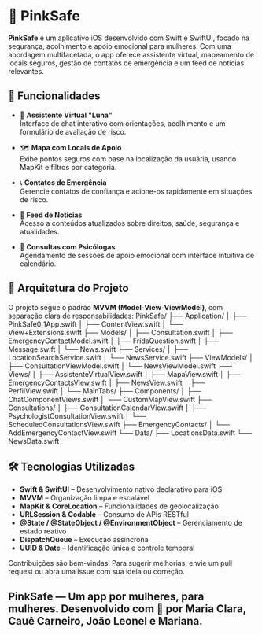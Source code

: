 # 💖 PinkSafe

**PinkSafe** é um aplicativo iOS desenvolvido com Swift e SwiftUI, focado na segurança, acolhimento e apoio emocional para mulheres. Com uma abordagem multifacetada, o app oferece assistente virtual, mapeamento de locais seguros, gestão de contatos de emergência e um feed de notícias relevantes.

## 🚀 Funcionalidades

- 🧠 **Assistente Virtual "Luna"**  
  Interface de chat interativo com orientações, acolhimento e um formulário de avaliação de risco.

- 🗺️ **Mapa com Locais de Apoio**  
  Exibe pontos seguros com base na localização da usuária, usando MapKit e filtros por categoria.

- 📞 **Contatos de Emergência**  
  Gerencie contatos de confiança e acione-os rapidamente em situações de risco.

- 📰 **Feed de Notícias**  
  Acesso a conteúdos atualizados sobre direitos, saúde, segurança e atualidades.

- 📅 **Consultas com Psicólogas**  
  Agendamento de sessões de apoio emocional com interface intuitiva de calendário.

## 🧩 Arquitetura do Projeto

O projeto segue o padrão **MVVM (Model-View-ViewModel)**, com separação clara de responsabilidades:
PinkSafe/
├── Application/
│   ├── PinkSafe0_1App.swift
│   ├── ContentView.swift
│   └── View+Extensions.swift
├── Models/
│   ├── Consultation.swift
│   ├── EmergencyContactModel.swift
│   ├── FridaQuestion.swift
│   ├── Message.swift
│   └── News.swift
├── Services/
│   ├── LocationSearchService.swift
│   └── NewsService.swift
├── ViewModels/
│   ├── ConsultationViewModel.swift
│   └── NewsViewModel.swift
├── Views/
│   ├── AssistenteVirtualView.swift
│   ├── MapaView.swift
│   ├── EmergencyContactsView.swift
│   ├── NewsView.swift
│   ├── PerfilView.swift
│   └── MainTabs/
├── Components/
│   ├── ChatComponentViews.swift
│   └── CustomMapView.swift
├── Consultations/
│   ├── ConsultationCalendarView.swift
│   ├── PsychologistConsultationView.swift
│   └── ScheduledConsultationsView.swift
├── EmergencyContacts/
│   └── AddEmergencyContactView.swift
└── Data/
├── LocationsData.swift
└── NewsData.swift

## 🛠️ Tecnologias Utilizadas

- **Swift & SwiftUI** – Desenvolvimento nativo declarativo para iOS
- **MVVM** – Organização limpa e escalável
- **MapKit & CoreLocation** – Funcionalidades de geolocalização
- **URLSession & Codable** – Consumo de APIs RESTful
- **@State / @StateObject / @EnvironmentObject** – Gerenciamento de estado reativo
- **DispatchQueue** – Execução assíncrona
- **UUID & Date** – Identificação única e controle temporal



Contribuições são bem-vindas! Para sugerir melhorias, envie um pull request ou abra uma issue com sua ideia ou correção.

PinkSafe — Um app por mulheres, para mulheres.
Desenvolvido com 💜 por Maria Clara, Cauê Carneiro, João Leonel e Mariana.
---


